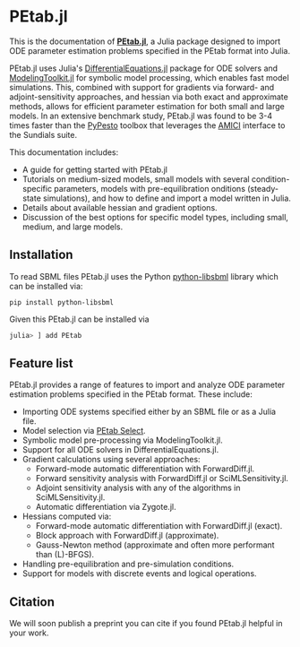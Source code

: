 # PEtab.jl

This is the documentation of [**PEtab.jl**](https://github.com/sebapersson/PEtab.jl), a Julia package designed to import ODE parameter estimation problems specified in the PEtab format into Julia.

PEtab.jl uses Julia's [DifferentialEquations.jl](https://github.com/SciML/DifferentialEquations.jl) package for ODE solvers and [ModelingToolkit.jl](https://github.com/SciML/ModelingToolkit.jl) for symbolic model processing, which enables fast model simulations. This, combined with support for gradients via forward- and adjoint-sensitivity approaches, and hessian via both exact and approximate methods, allows for efficient parameter estimation for both small and large models. In an extensive benchmark study, PEtab.jl was found to be 3-4 times faster than the [PyPesto](https://github.com/ICB-DCM/pyPESTO) toolbox that leverages the [AMICI](https://github.com/AMICI-dev/AMICI) interface to the Sundials suite.

This documentation includes:

* A guide for getting started with PEtab.jl
* Tutorials on medium-sized models, small models with several condition-specific parameters, models with pre-equilibration onditions (steady-state simulations), and how to define and import a model written in Julia.
* Details about available hessian and gradient options.
* Discussion of the best options for specific model types, including small, medium, and large models.

## Installation

To read SBML files PEtab.jl uses the Python [python-libsbml](https://pypi.org/project/python-libsbml/) library which can be installed via:

```
pip install python-libsbml
```

Given this PEtab.jl can be installed via

```julia
julia> ] add PEtab
```

## Feature list

PEtab.jl provides a range of features to import and analyze ODE parameter estimation problems specified in the PEtab format. These include:

* Importing ODE systems specified either by an SBML file or as a Julia file.
* Model selection via [PEtab Select](https://github.com/PEtab-dev/petab_select).
* Symbolic model pre-processing via ModelingToolkit.jl.
* Support for all ODE solvers in DifferentialEquations.jl.
* Gradient calculations using several approaches:
    * Forward-mode automatic differentiation with ForwardDiff.jl.
    * Forward sensitivity analysis with ForwardDiff.jl or SciMLSensitivity.jl.
    * Adjoint sensitivity analysis with any of the algorithms in SciMLSensitivity.jl.
    * Automatic differentiation via Zygote.jl.
* Hessians computed via:
    * Forward-mode automatic differentiation with ForwardDiff.jl (exact).
    * Block approach with ForwardDiff.jl (approximate).
    * Gauss-Newton method (approximate and often more performant than (L)-BFGS).
* Handling pre-equilibration and pre-simulation conditions.
* Support for models with discrete events and logical operations.

## Citation

We will soon publish a preprint you can cite if you found PEtab.jl helpful in your work.
